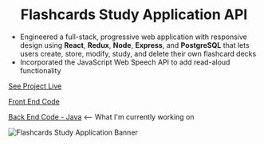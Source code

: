 <h1 align="center">Flashcards Study Application API</h1>

- Engineered a full-stack, progressive web application with responsive design using **React**, **Redux**, **Node**, **Express**, and **PostgreSQL** that lets users create, store, modify, study, and delete their own flashcard decks
- Incorporated the JavaScript Web Speech API to add read-aloud functionality
  
[See Project Live](https://d-mcneil.github.io/flashcards/)

[Front End Code](https://github.com/d-mcneil/flashcards)

[Back End Code - Java](https://github.com/d-mcneil/flashcards-api-java) <-- What I'm currently working on
  
![Flashcards Study Application Banner](https://github.com/d-mcneil/flashcards/assets/108340538/d009e301-e570-4d37-b89c-7a4d990136d1)
